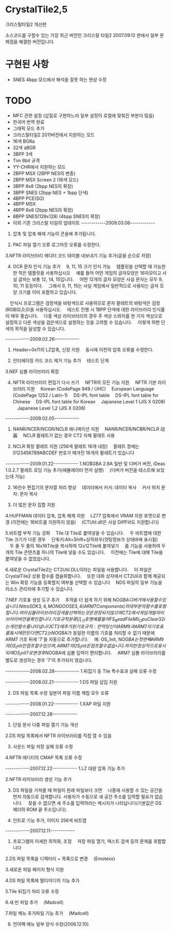 # CrystalTile2,5
크리스탈타일2 개선판

소스코드를 구할수 있는 가장 최근 버전인 크리스탈 타일2 2007.09.12 판에서 일부 문제점을 해결한 버전입니다.
# 구현된 사항
 * SNES 4bpp 모드에서 해석을 잘못 하는 현상 수정

# TODO
 * MFC 관련 설정 (삽질로 구현하느라 일부 설정이 로컬에 맞춰진 부분이 많음)
 * 한국어 번역 완료
 * 그래픽 모드 추가
  * 크리스탈타일2 2011버전에서 지원하는 모드
   * 16색 BGRa
   * 32색 aBGR
   * 3BPP 3색
   * Tim 8bit 규격
  * YY-CHR에서 지원하는 모드
   * 2BPP MSX (2BPP NES의 변종)
   * 2BPP MSX Screen 2 (16색 모드)
   * 3BPP 8x8 (2bpp NES의 확장)
   * 3BPP SNES (2bpp NES + 1bpp 단색)
   * 4BPP PCE(SG)
   * 4BPP MSX
   * 4BPP 8x8 (2bpp NES의 확장)
   * 8BPP SNES(128x128) (4bpp SNES의 확장)
 * 이외 기존 크리스탈 타일의 업데이트
 ------------2009.03.06------------
1. 압축 및 압축 해제 기능이 콘솔에 추가됩니다.

2. PAC 파일 열기 오류 로그아웃 오류를 수정한다.

3.NFTR 라이브러리 에디터 코드 테이블 내보내기 기능 추가(글꼴 순으로 저장)

4. OCR 문자 인식 기능 추가
　9, 11, 15 크기 인식 가능
　템플릿을 선택할 때 가능한 한 작은 템플릿을 사용하십시오
　예를 들어 어떤 게임의 글자모양은 16자모이고 사실 글자는 보통 12, 14, 15입니다.
　어떤 12개의 글자 모양은 사실 문자는 모두 9, 10, 11 등등이다.
　그래서 9, 11, 15는 사실 게임에서 일반적으로 사용되는 글자 모양 크기를 이미 포함하고 있습니다.

　인식시 프로그램은 검정색을 바탕색으로 사용하므로 문자 팔레트의 바탕색은 검정(RGB(0,0,0)을 사용하십시오.
　테스트 진행 시 1BPP 단색에 대한 라이브러리 인식률이 매우 좋습니다.
　다중 색상 라이브러리의 경우 주 색상 스와치를 한 가지 색상으로 설정하고 다른 색상을 검은색으로 설정하는 것을 고려할 수 있습니다.
　이렇게 하면 단색의 목적을 달성할 수 있습니다.

------------2009.02.26------------
1. Header=0x11의 LZ압축, 신장 지원
　동시에 이전의 압축 오류를 수정한다.

2. 안티에이징 카드 코드 제거 기능 추가
　테스트 단계

3.NEF 심볼 라이브러리 확장

4. NFTR 라이브러리 편집기 다시 쓰기
　NFTR의 모든 기능 지원
　NFTR 기본 라이브러리 지원
　Korean (CodePage 949 / UHC)
　European Language (CodePage 1252 / Latin-1)
　DS-IPL font table
　DS-IPL font table for Chinese
　DS-IPL font table for Korean
　Japanese Level 1 (JIS X 0208)
　Japanese Level 1,2 (JIS X 0208)

------------2009.02.05------------
1. NANR/NCER/NCGR/NCLR 애니메이션 지원
　NANR/NCER/NCBR/NCLR 动画
　NCLR 팔레트가 없는 경우 CT2 자체 팔레트 사용

2. NCLR 확장 팔레트 지원 (256색 팔레트 16개 내장)
　팔레트 창에는 0123456789ABCDEF 번호가 매겨진 16개의 팔레트가 있습니다

------------2009.01.22------------
1.NO$GBA 2.6A 일반 및 디버거 버전, iDeas 1.0.2.7 팔레트 로딩 기능 추가(에뮬레이터 먼저 실행)
　(디버거 버전을 테스트해 보았는데 가능)

2. 16진수 편집기의 문자열 처리 향상
　데이터에서 커서: 데이터 복사
　커서 위치 문자: 문자 복사

3. 더 많은 문자 집합 지원

4.HUFFMAN 데이터 압축, 압축 해제 지원
　LZ77 압축에서 VRAM 지원 포맷으로 변경 (이전에는 16비트를 지원하지 않음)
　(CTUtil.dll은 사실 DiffFilt도 지원합니다)

5.비트맵 부착 기능 강화
　Tile 대 Tile로 붙여넣을 수 있습니다.
　두 비트맵에 대한 Tile 크기가 다른 경우
　단축키:Alt+Shift+상하좌우(컷팅정보가 상태바에 표시됨)
　두 줄 두 줄의 16x16Tile을 복사하여 12x12Tile에 붙여넣기
　줌 기능을 사용하여 두 개의 Tile 콘텐츠를 하나의 Tile에 넣을 수도 있습니다.
　이전에는 Tile에 대해 Tile을 붙여넣을 수 없었습니다.

6.새로운 CrystalTile2는 CT2Util.DLL이라는 파일을 사용합니다.
　이 파일은 CrystalTile2 상용 함수를 캡슐화합니다.
　또한 대화 상자에서 CT2Uil과 함께 제공되는 Win 확장 기능을 등록할지 여부를 선택할 수 있습니다
　NDS 파일의 일부 기능을 리소스 관리자에 추가할 수 있습니다.

7.NEF 기호표 생성 도구 추가
　추적을 더 쉽게 하기 위해 NO$GBA 디버거에 사용할 수 있습니다.
　NitroSDK3, 4, MONGOOSE3, 4(ARM7 Components)의 대부분의 함수를 포함합니다.
　여러 심볼 라이브러리 검색을 선택하는 것은 권장되지 않으며 CT2에서 게임 개발 라이브러리 버전을 확인합니다.
　기호 규칙
　분류[i]_기호명
　예를 들어 FS_ReadFileMIi_CpuClear32i는 개인 함수를 나타냅니다
　CT2에 추가된 기호 규칙:
　만약 당신이 ARM9과 ARM7의 기호표를 동시에 만든다면
　CT2는 NO$GBA가 동일한 이름의 기호를 처리할 수 없기 때문에 ARM7 기호 뒤에 '7'을 자동으로 추가합니다.
　예: OS_Init, NO$GBA는 첫 번째 ARM9의 OS_Init만 점프할 수 있으며, ARM7의 OS_Init은 점프할 수 없습니다.
　하지만 정상적으로 표시되며 OS_Init7로 변경 후 NO$GBA에 심볼 입력이 편리합니다.
　ARM7 심볼 라이브러리를 별도로 생성하는 경우 '7'이 추가되지 않습니다.

------------2008.02.28------------
1.뒤집기 등 Tile 특수효과 실패 오류 수정

------------2008.02.21------------
1.DS 파일 삽입 지원

2. DS 파일 목록 수정 일본어 파일 이름 깨짐 모두 오류

------------2008.01.22------------
1.XAP 파일 지원

------------2007.12.28------------
1. 단일 문서 다중 파일 열기 기능 개선

2.DS 파일 목록에서 NFTR 라이브러리를 직접 열 수 있음

3. 사운드 파일 저장 실패 오류 수정

4.NFTR 에디터의 CMAP 목록 오류 수정

------------2007.12.22------------
1.LZ 대량 압축 기능 추가

2.NFTR 라이브러리 생성 기능 추가

3. DS 파일을 가져올 때 파일이 원래 파일보다 크면
　나중에 사용할 수 있는 공간을 먼저 자동으로 검색합니다. 사용자가 수동으로 새 공간 주소를 입력할 필요가 없습니다.
　찾을 수 없으면 새 주소를 입력하라는 메시지가 나타납니다(기본값은 DS 헤더의 ROM 끝 주소입니다).

4. 인트로 기능 추가, 이미지 256색 비트맵

------------2007.12.11------------
1. 프로그램의 미세한 최적화, 조정
　저장 파일 열기, 텍스트 검색 등의 문제를 포함합니다

2.DS 파일 목록을 디렉터리 + 목록으로 변경
　(Emotexx)

3.새로운 파일 패키지 형식 지원

4.DS 파일 목록에 멀티미디어 기능 추가

5.Tile 뒤집기 처리 오류 수정

6.새 빈 파일 추가
　(Madcell)

7.파일 메뉴 추가파일 기능 추가
　(Madcell)

8. 언어팩 메뉴 일부 양식 수정(2006.12.10)
